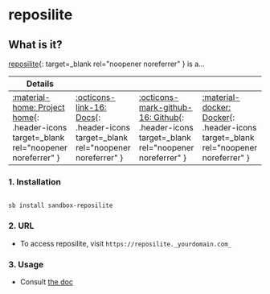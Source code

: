 # reposilite

## What is it?

[reposilite](https://reposilite.com/){: target=_blank rel="noopener noreferrer" } is a...

| Details     |             |             |             |
|-------------|-------------|-------------|-------------|
| [:material-home: Project home](https://reposilite.com/){: .header-icons target=_blank rel="noopener noreferrer" } | [:octicons-link-16: Docs](https://reposilite.com/guide/about){: .header-icons target=_blank rel="noopener noreferrer" } | [:octicons-mark-github-16: Github](https://github.com/dzikoysk/reposilite){: .header-icons target=_blank rel="noopener noreferrer" } | [:material-docker: Docker](https://hub.docker.com/r/dzikoysk/reposilite){: .header-icons target=_blank rel="noopener noreferrer" }|

### 1. Installation

``` shell

sb install sandbox-reposilite

```

### 2. URL

- To access reposilite, visit `https://reposilite._yourdomain.com_`

### 3. Usage

- Consult [the doc](https://reposilite.com/guide/docker)
